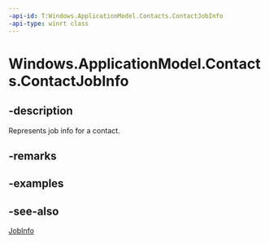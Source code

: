 ```yaml
---
-api-id: T:Windows.ApplicationModel.Contacts.ContactJobInfo
-api-type: winrt class
---
```


<!-- Class syntax.
public class ContactJobInfo : Windows.ApplicationModel.Contacts.IContactJobInfo
-->

# Windows.ApplicationModel.Contacts.ContactJobInfo

## -description
Represents job info for a contact.

## -remarks

## -examples

## -see-also
[JobInfo](contact_jobinfo.md)